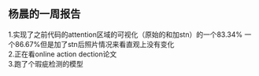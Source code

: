 杨晨的一周报告
--------
1.实现了之前代码的attention区域的可视化（原始的和加stn）的一个83.34% 一个86.67%但是加了stn后照片情况来看直观上没有变化  
2.正在看online action dection论文  
3.跑了个瑕疵检测的模型  
